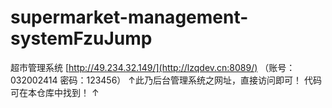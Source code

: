 # supermarket-management-systemFzuJump
超市管理系统
[http://49.234.32.149/](http://lzqdev.cn:8089/)
（账号：032002414 密码：123456）
↑此乃后台管理系统之网址，直接访问即可！
代码可在本仓库中找到！
↑
